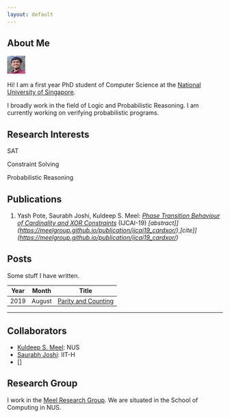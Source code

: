 ```yaml
---
layout: default
---
```


## About Me

<img class="profile-picture" src="yash.jpg" height="42" width="42">

Hi! I am a first year PhD student of Computer Science at the [National University of Singapore]().

I broadly work in the field of Logic and Probabilistic Reasoning. I am currently working on verifying probabilistic programs.

## Research Interests

SAT 

Constraint Solving 

Probabilistic Reasoning

## Publications

1. Yash Pote, Saurabh Joshi, Kuldeep S. Meel: *[Phase Transition Behaviour of Cardinality and XOR Constraints](https://www.comp.nus.edu.sg/~meel/Papers/ijcai19pjm.pdf)* (IJCAI-19) *[abstract]](https://meelgroup.github.io/publication/ijcai19_cardxor/)*,*[cite]](https://meelgroup.github.io/publication/ijcai19_cardxor/)*

## Posts

Some stuff I have written.

Year | Month | Title
-----|-------|--------
2019 | August| [Parity and Counting]()

---

## Collaborators

* [Kuldeep S. Meel](https://www.comp.nus.edu.sg/~meel/): NUS 
* [Saurabh Joshi](https://sbjoshi.github.io/): IIT-H
* []

## Research Group

I work in the [Meel Research Group](https://meelgroup.github.io/). We are situated in the School of Computing in NUS. 
